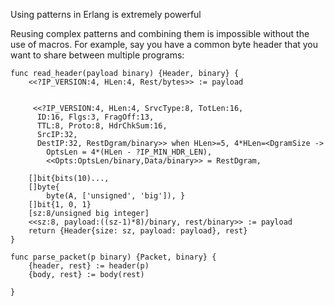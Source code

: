 Using patterns in Erlang is extremely powerful

Reusing complex patterns and combining them is impossible without the use of macros. For example, say you have a common byte header that you want to share between multiple programs:

```golang
func read_header(payload binary) {Header, binary} {
    <<?IP_VERSION:4, HLen:4, Rest/bytes>> := payload
    

     <<?IP_VERSION:4, HLen:4, SrvcType:8, TotLen:16, 
      ID:16, Flgs:3, FragOff:13,
      TTL:8, Proto:8, HdrChkSum:16,
      SrcIP:32,
      DestIP:32, RestDgram/binary>> when HLen>=5, 4*HLen=<DgramSize ->
        OptsLen = 4*(HLen - ?IP_MIN_HDR_LEN),
        <<Opts:OptsLen/binary,Data/binary>> = RestDgram,

    []bit{bits(10)..., 
    []byte{
        byte(A, ['unsigned', 'big']), }
    []bit{1, 0, 1}
    [sz:8/unsigned big integer]
    <<sz:8, payload:((sz-1)*8)/binary, rest/binary>> := payload
    return {Header{size: sz, payload: payload}, rest}
}

func parse_packet(p binary) {Packet, binary} {
    {header, rest} := header(p)
    {body, rest} := body(rest)

}
```